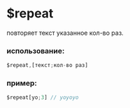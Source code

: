 # $repeat
повторяет текст указанное кол-во раз.

### использование:
```js
$repeat,[текст;кол-во раз]
```
### пример:
```js
$repeat[yo;3] // yoyoyo
```
